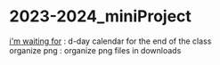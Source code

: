 # 2023-2024_miniProject

<a href="https://devcharlotte.github.io/2023-2024_miniProject/2023_imwaitingfor/">i'm waiting for</a> : d-day calendar for the end of the class</br>
organize png : organize png files in downloads 
